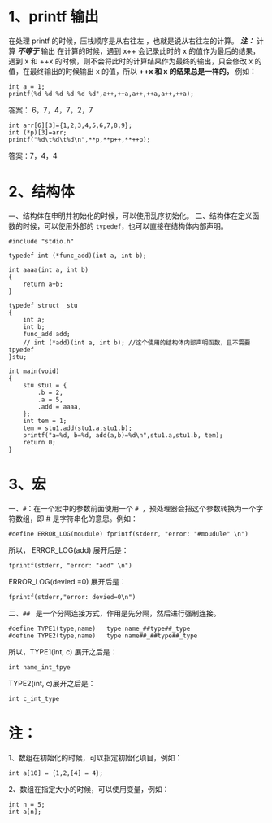 # 1、printf 输出
在处理 printf 的时候，压栈顺序是从右往左 ，也就是说从右往左的计算。
***注：*** 计算 ***不等于*** 输出
在计算的时候，遇到 x++ 会记录此时的 x 的值作为最后的结果，
遇到 x 和 ++x 的时候，则不会将此时的计算结果作为最终的输出，只会修改 x 的值，在最终输出的时候输出 x 的值，所以 **++x 和 x 的结果总是一样的。**
例如：
```
int a = 1;
printf(%d %d %d %d %d %d",a++,++a,a++,++a,a++,++a);
```
答案：
6，7，4，7，2，7
```
int arr[6][3]={1,2,3,4,5,6,7,8,9};
int (*p)[3]=arr;
printf("%d\t%d\t%d\n",**p,**p++,**++p);
```
答案：7，4，4

# 2、结构体
一、结构体在申明并初始化的时候，可以使用乱序初始化。
二、结构体在定义函数的时候，可以使用外部的 `typedef`，也可以直接在结构体内部声明。
```
#include "stdio.h"

typedef int (*func_add)(int a, int b);

int aaaa(int a, int b)
{
    return a+b;
}

typedef struct _stu
{
    int a;
    int b;
    func_add add;
    // int (*add)(int a, int b); //这个使用的结构体内部声明函数，且不需要 tpyedef
}stu;

int main(void)
{
    stu stu1 = {
        .b = 2,
        .a = 5,
        .add = aaaa,
    };
    int tem = 1;
    tem = stu1.add(stu1.a,stu1.b);
    printf("a=%d, b=%d, add(a,b)=%d\n",stu1.a,stu1.b, tem);
    return 0;
}
```

# 3、宏
一、` # `：在一个宏中的参数前面使用一个 `# `，预处理器会把这个参数转换为一个字符数组，即 # 是字符串化的意思。例如：
```
#define ERROR_LOG(moudule) fprintf(stderr, "error: "#moudule" \n")
```
所以， ERROR_LOG(add) 展开后是：
```
fprintf(stderr, "error: "add" \n")
```
ERROR_LOG(devied =0) 展开后是：
```
fprintf(stderr,"error: devied=0\n")
```

二、`## ` 是一个分隔连接方式，作用是先分隔，然后进行强制连接。
```
#define TYPE1(type,name)   type name_##type##_type
#define TYPE2(type,name)   type name##_##type##_type
```
所以，TYPE1(int, c) 展开之后是：
```
int name_int_tpye
```
TYPE2(int, c)展开之后是：
```
int c_int_type
```

# 注：
1、数组在初始化的时候，可以指定初始化项目，例如：
```
int a[10] = {1,2,[4] = 4};
```
2、数组在指定大小的时候，可以使用变量，例如：
```
int n = 5;
int a[n];
```